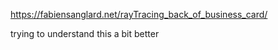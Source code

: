 https://fabiensanglard.net/rayTracing_back_of_business_card/

trying to understand this a bit better
